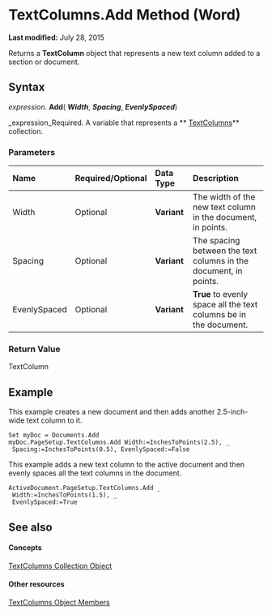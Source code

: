 
# TextColumns.Add Method (Word)

 **Last modified:** July 28, 2015

Returns a  **TextColumn** object that represents a new text column added to a section or document.

## Syntax

 _expression_. **Add**( **_Width_**,  **_Spacing_**,  **_EvenlySpaced_**)

 _expression_Required. A variable that represents a  ** [TextColumns](00b62c93-db7d-00b9-cc84-9a21e427d0cd.md)** collection.


### Parameters



|**Name**|**Required/Optional**|**Data Type**|**Description**|
|:-----|:-----|:-----|:-----|
|Width|Optional| **Variant**|The width of the new text column in the document, in points.|
|Spacing|Optional| **Variant**|The spacing between the text columns in the document, in points.|
|EvenlySpaced|Optional| **Variant**| **True** to evenly space all the text columns be in the document.|

### Return Value

TextColumn


## Example

This example creates a new document and then adds another 2.5-inch-wide text column to it.


```
Set myDoc = Documents.Add 
myDoc.PageSetup.TextColumns.Add Width:=InchesToPoints(2.5), _ 
 Spacing:=InchesToPoints(0.5), EvenlySpaced:=False
```

This example adds a new text column to the active document and then evenly spaces all the text columns in the document.




```
ActiveDocument.PageSetup.TextColumns.Add _ 
 Width:=InchesToPoints(1.5), _ 
 EvenlySpaced:=True
```


## See also


#### Concepts


 [TextColumns Collection Object](00b62c93-db7d-00b9-cc84-9a21e427d0cd.md)
#### Other resources


 [TextColumns Object Members](f017a7b9-2187-7d20-476f-72bdff469e68.md)
